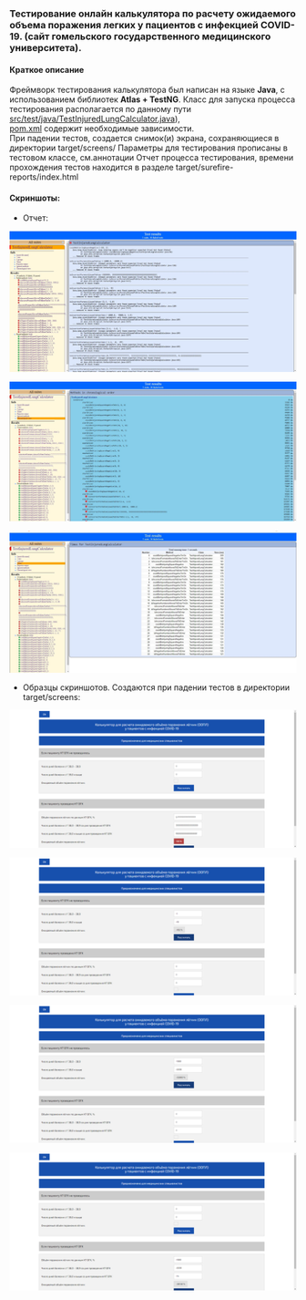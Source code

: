 ### Тестирование онлайн калькулятора по расчету ожидаемого объема поражения легких у пациентов с инфекцией COVID-19. (сайт гомельского государственного медицинского университета). 
 
#### Краткое описание   
Фреймворк тестирования калькулятора был написан на языке **Java**, с использованием библиотек **Atlas + TestNG**.
Класс для запуска процесса тестирования располагается по данному пути [src/test/java/TestInjuredLungCalculator.java](src/test/java/TestInjuredLungCalculator.java)),   
[pom.xml](pom.xml) содержит необходимые зависимости.    
При падении тестов, создается снимок(и) экрана, сохраняющиеся в директории target/screens/
Параметры для тестирования прописаны в тестовом классе, см.аннотации
Отчет процесса тестирования, времени прохождения тестов находится в разделе target/surefire-reports/index.html
#### Скриншоты:   
* Отчет:

![target/surefire-reports/index.html](img/report.jpg)   
 
![target/surefire-reports/index.html](img/report_timing.jpg)   
  
![target/surefire-reports/index.html](img/report_timing_proc.jpg)
* Образцы скриншотов. Создаются при падении тестов в директории target/screens:   

![target/screens](img/screenshots2021-12-18_13-25-29.png)   

![target/screens](img/screenshots2021-12-18_13-25-34.png)   

![target/screens](img/screenshots2021-12-18_13-25-39.png)   

![target/screens](img/screenshots2021-12-18_13-25-47.png)   




